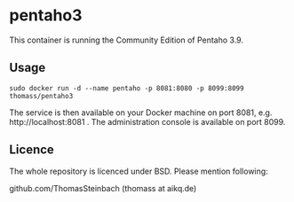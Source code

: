 pentaho3
========

This container is running the Community Edition of Pentaho 3.9.

Usage
-----

```
sudo docker run -d --name pentaho -p 8081:8080 -p 8099:8099 thomass/pentaho3
```

The service is then available on your Docker machine on port 8081,
e.g. http://localhost:8081 . The administration console is available on
port 8099.

Licence
-------

The whole repository is licenced under BSD. Please mention following:

github.com/ThomasSteinbach (thomass at aikq.de)
